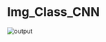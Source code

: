 # Img_Class_CNN
![output](https://github.com/user-attachments/assets/1d08c1f6-2c1d-480a-9f3a-73f7a08c636a)
